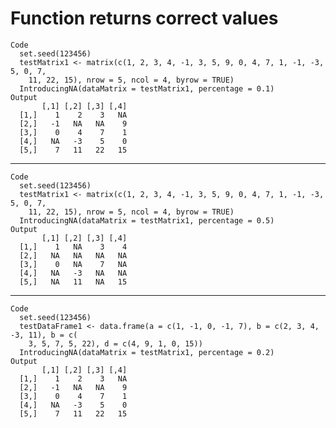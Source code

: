 # Function returns correct values

    Code
      set.seed(123456)
      testMatrix1 <- matrix(c(1, 2, 3, 4, -1, 3, 5, 9, 0, 4, 7, 1, -1, -3, 5, 0, 7,
        11, 22, 15), nrow = 5, ncol = 4, byrow = TRUE)
      IntroducingNA(dataMatrix = testMatrix1, percentage = 0.1)
    Output
           [,1] [,2] [,3] [,4]
      [1,]    1    2    3   NA
      [2,]   -1   NA   NA    9
      [3,]    0    4    7    1
      [4,]   NA   -3    5    0
      [5,]    7   11   22   15

---

    Code
      set.seed(123456)
      testMatrix1 <- matrix(c(1, 2, 3, 4, -1, 3, 5, 9, 0, 4, 7, 1, -1, -3, 5, 0, 7,
        11, 22, 15), nrow = 5, ncol = 4, byrow = TRUE)
      IntroducingNA(dataMatrix = testMatrix1, percentage = 0.5)
    Output
           [,1] [,2] [,3] [,4]
      [1,]    1   NA    3    4
      [2,]   NA   NA   NA   NA
      [3,]    0   NA    7   NA
      [4,]   NA   -3   NA   NA
      [5,]   NA   11   NA   15

---

    Code
      set.seed(123456)
      testDataFrame1 <- data.frame(a = c(1, -1, 0, -1, 7), b = c(2, 3, 4, -3, 11), b = c(
        3, 5, 7, 5, 22), d = c(4, 9, 1, 0, 15))
      IntroducingNA(dataMatrix = testMatrix1, percentage = 0.2)
    Output
           [,1] [,2] [,3] [,4]
      [1,]    1    2    3   NA
      [2,]   -1   NA   NA    9
      [3,]    0    4    7    1
      [4,]   NA   -3    5    0
      [5,]    7   11   22   15

